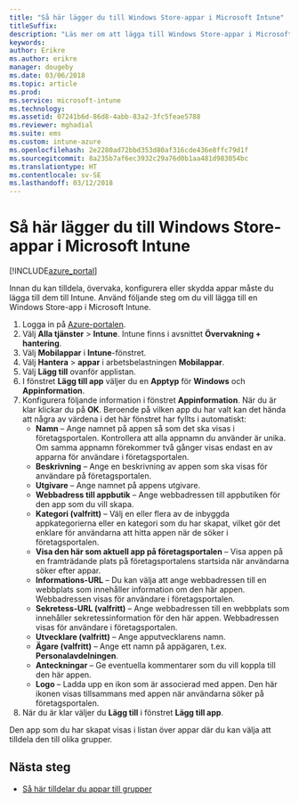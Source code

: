 ```yaml
---
title: "Så här lägger du till Windows Store-appar i Microsoft Intune"
titleSuffix: 
description: "Läs mer om att lägga till Windows Store-appar i Microsoft Intune."
keywords: 
author: Erikre
ms.author: erikre
manager: dougeby
ms.date: 03/06/2018
ms.topic: article
ms.prod: 
ms.service: microsoft-intune
ms.technology: 
ms.assetid: 07241b6d-86d8-4abb-83a2-3fc5feae5788
ms.reviewer: mghadial
ms.suite: ems
ms.custom: intune-azure
ms.openlocfilehash: 2e2280ad72bbd353d80af316cde436e8ffc79d1f
ms.sourcegitcommit: 8a235b7af6ec3932c29a76d0b1aa481d983054bc
ms.translationtype: HT
ms.contentlocale: sv-SE
ms.lasthandoff: 03/12/2018
---
```

# <a name="how-to-add-windows-store-apps-to-microsoft-intune"></a>Så här lägger du till Windows Store-appar i Microsoft Intune

[!INCLUDE[azure_portal](./includes/azure_portal.md)]

Innan du kan tilldela, övervaka, konfigurera eller skydda appar måste du lägga till dem till Intune. Använd följande steg om du vill lägga till en Windows Store-app i Microsoft Intune.

1. Logga in på [Azure-portalen](https://portal.azure.com).
2. Välj **Alla tjänster** > **Intune**. Intune finns i avsnittet **Övervakning + hantering**.
3. Välj **Mobilappar** i **Intune**-fönstret.
4. Välj **Hantera** > **appar** i arbetsbelastningen **Mobilappar**.
5. Välj **Lägg till** ovanför applistan.
6. I fönstret **Lägg till app** väljer du en **Apptyp** för **Windows** och **Appinformation**.
7. Konfigurera följande information i fönstret **Appinformation**. När du är klar klickar du på **OK**. Beroende på vilken app du har valt kan det hända att några av värdena i det här fönstret har fyllts i automatiskt:
    - **Namn** – Ange namnet på appen så som det ska visas i företagsportalen. Kontrollera att alla appnamn du använder är unika. Om samma appnamn förekommer två gånger visas endast en av apparna för användare i företagsportalen.
    - **Beskrivning** – Ange en beskrivning av appen som ska visas för användare på företagsportalen.
    - **Utgivare** – Ange namnet på appens utgivare.
    - **Webbadress till appbutik** – Ange webbadressen till appbutiken för den app som du vill skapa.
    - **Kategori (valfritt)** – Välj en eller flera av de inbyggda appkategorierna eller en kategori som du har skapat, vilket gör det enklare för användarna att hitta appen när de söker i företagsportalen.
    - **Visa den här som aktuell app på företagsportalen** – Visa appen på en framträdande plats på företagsportalens startsida när användarna söker efter appar.
    - **Informations-URL** – Du kan välja att ange webbadressen till en webbplats som innehåller information om den här appen. Webbadressen visas för användare i företagsportalen.
    - **Sekretess-URL (valfritt)** – Ange webbadressen till en webbplats som innehåller sekretessinformation för den här appen. Webbadressen visas för användare i företagsportalen.
    - **Utvecklare (valfritt)** – Ange apputvecklarens namn.
    - **Ägare (valfritt)** – Ange ett namn på appägaren, t.ex. **Personalavdelningen**.
    - **Anteckningar** – Ge eventuella kommentarer som du vill koppla till den här appen.
    - **Logo** – Ladda upp en ikon som är associerad med appen. Den här ikonen visas tillsammans med appen när användarna söker på företagsportalen.
8. När du är klar väljer du **Lägg till** i fönstret **Lägg till app**.

Den app som du har skapat visas i listan över appar där du kan välja att tilldela den till olika grupper. 

## <a name="next-steps"></a>Nästa steg

- [Så här tilldelar du appar till grupper](apps-deploy.md)